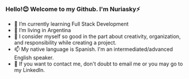### Hello!😊 Welcome to my Github. I'm Nuriasky⚡

- 🌱 I’m currently learning Full Stack Development
- 🏡 I’m living in Argentina
- 🧐 I consider myself so good in the part about creativity, organization, and responsibility while creating a project.
- 📫 My native language is Spanish. I'm an intermediated/advanced English speaker.
- 💬 If you want to contact me, don't doubt to email me or you may go to my LinkedIn.
